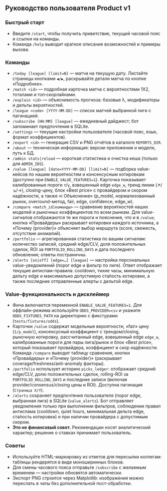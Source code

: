 ## Руководство пользователя Product v1

### Быстрый старт
- Введите `/start`, чтобы получить приветствие, текущий часовой пояс и ссылки на команды.
- Команда `/help` выводит краткое описание возможностей и примеры вызова.

### Команды
- `/today [league] [limit=N]` — матчи на текущую дату. Листайте страницы кнопками `◀️/▶️`, раскрывайте детали матча по кнопке «Подробнее».
- `/match <id>` — подробная карточка матча с вероятностями 1X2, тоталами и топ‑скорлайнами.
- `/explain <id>` — объяснимость прогноза: базовые λ, модификаторы и дельты вероятностей.
- `/league <code> [YYYY-MM-DD]` — список матчей выбранной лиги с пагинацией.
- `/subscribe [HH:MM] [league]` — ежедневный дайджест; бот запоминает предпочтения в SQLite.
- `/settings` — текущие настройки пользователя (часовой пояс, язык, формат коэффициентов).
- `/export <id>` — генерация CSV и PNG отчётов в каталоге `REPORTS_DIR`.
- `/about` — техническая информация: версии приложения и модели, путь к БД.
- `/admin stats|reload` — короткая статистика и очистка кеша (только для `ADMIN_IDS`).
- `/value [league] [date=YYYY-MM-DD] [limit=N]` — подборка value-кейсов по нашим вероятностям и консенсусным котировкам (доступно при `ENABLE_VALUE_FEATURES=1`). Карточка показывает калиброванные пороги `τ`/`γ`, взвешенный edge `edge_w`, тренд линии (↗︎/↘︎/→), closing-цену, блок «Best price» с провайдером и скором надёжности, а также «ℹ️ Объяснение» (p_model, нормализованный рынок, overround-метод, fair, edge, confidence, edge_w).
- `/compare <match_id|команды>` — сравнение вероятностей наших моделей и рыночных коэффициентов по всем рынкам. Для value-сигналов отображаются те же пороги и пояснения, что и в `/value`; кнопка «Провайдеры» раскрывает котировки каждого источника, а «Почему {provider}» объясняет выбор маршрута (score, свежесть, отсутствие аномалий).
- `/portfolio` — агрегированная статистика по вашим сигналам: количество записей, средний edge/CLV, доля положительных сделок, ROI за `PORTFOLIO_ROLLING_DAYS` и дата последнего обновления; ответы постраничны.
- `/alerts [on|off] [edge=…] [league]` — настройка персональных value-уведомлений (порог edge и фильтр по лиге). Ответ отображает текущие антиспам-правила: cooldown, тихие часы, минимальную дельту edge и максимально допустимую ста́лость котировки, а также последние отправленные алерты с дельтой edge.

### Value-функциональность и дисклеймер
- Фича включается переменной `ENABLE_VALUE_FEATURES=1`. Для оффлайн-режима используйте `ODDS_PROVIDER=csv` и укажите `ODDS_FIXTURES_PATH` на директорию с фикстурами (`tests/fixtures/odds`).
- Карточки `/value` содержат модельные вероятности, «fair» цену (`1/p_model`), консенсусный коэффициент с трендом/closing, рыночную котировку, рассчитанный edge, взвешенный edge `edge_w`, калиброванные пороги для пары лига/рынок и блок «Best price», который показывает провайдера, коэффициент и скор надёжности. Команда `/compare` выводит таблицу сравнения, кнопки «Провайдеры» и «Почему {provider}» (раскрывает coverage/freshness/anti-anomaly факторы).
- `/portfolio` использует историю `picks_ledger`: отображает средний edge/CLV, долю положительных сделок, rolling-ROI за `PORTFOLIO_ROLLING_DAYS` и последние записи (включая provider/consensus/closing цены и ROI). Доступна пагинация (`Страница X/Y`).
- `/alerts` сохраняет предпочтения пользователя (порог edge, выбранная лига) в SQLite (`value_alerts`). Бот отправляет уведомления только при выполнении фильтров, соблюдении правил антиспама (cooldown, quiet hours, минимальная дельта edge, ста́лость котировки) и при наличии провайдера с допустимым скором.
- **Это не финансовый совет.** Рекомендации носят аналитический характер; решение о ставках принимает пользователь.

### Советы
- Используйте HTML-маркировку из ответов для пересылки коллегам: таблицы рендерятся в виде моноширинных блоков.
- Для смены часового пояса отправьте `/subscribe` с желаемым временем — настройки обновятся автоматически.
- Экспорт PNG строится через Matplotlib: изображения можно переслать в чаты без дополнительной пост-обработки.
